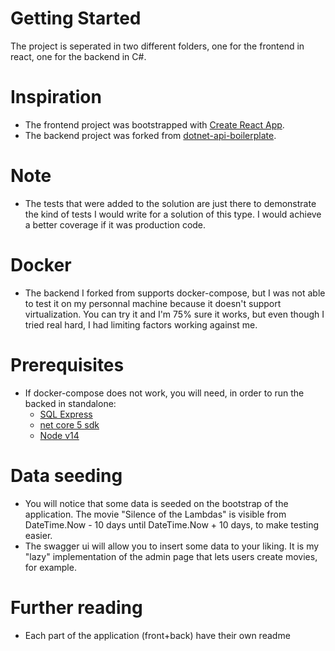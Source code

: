 # Getting Started

The project is seperated in two different folders, one for the frontend in react, one for the backend in C#.

# Inspiration

- The frontend project was bootstrapped with [Create React App](https://github.com/facebook/create-react-app).
- The backend project was forked from [dotnet-api-boilerplate](https://github.com/yanpitangui/dotnet-api-boilerplate).

# Note

- The tests that were added to the solution are just there to demonstrate the kind of tests I would write for a solution of this type. I would achieve a better coverage if it was production code.

# Docker

- The backend I forked from supports docker-compose, but I was not able to test it on my personnal machine because it doesn't support virtualization.
  You can try it and I'm 75% sure it works, but even though I tried real hard, I had limiting factors working against me.

# Prerequisites

- If docker-compose does not work, you will need, in order to run the backed in standalone:
  - [SQL Express](https://go.microsoft.com/fwlink/?linkid=866658)
  - [net core 5 sdk](https://dotnet.microsoft.com/download/dotnet/5.0)
  - [Node v14](https://nodejs.org/dist/v14.17.6/node-v14.17.6-x64.msi)

# Data seeding

- You will notice that some data is seeded on the bootstrap of the application. The movie "Silence of the Lambdas" is visible from DateTime.Now - 10 days until DateTime.Now + 10 days, to make testing easier.
- The swagger ui will allow you to insert some data to your liking. It is my "lazy" implementation of the admin page that lets users create movies, for example.

# Further reading

- Each part of the application (front+back) have their own readme
